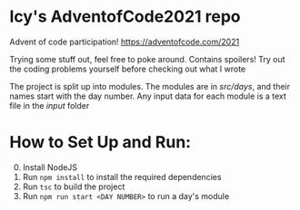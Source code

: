 # Icy's AdventofCode2021 repo
Advent of code participation! https://adventofcode.com/2021

Trying some stuff out, feel free to poke around.
Contains spoilers! Try out the coding problems yourself before checking out what I wrote

The project is split up into modules. The modules are in *src/days*, and their names start with the day number.
Any input data for each module is a text file in the *input* folder

# How to Set Up and Run:
0) Install NodeJS
1) Run `npm install` to install the required dependencies
2) Run `tsc` to build the project
3) Run `npm run start <DAY NUMBER>` to run a day's module
